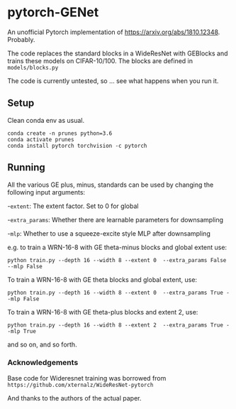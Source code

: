 # pytorch-GENet

An unofficial Pytorch implementation of https://arxiv.org/abs/1810.12348. Probably.

The code replaces the standard blocks in a WideResNet with GEBlocks and trains these models on CIFAR-10/100. The blocks are defined in `models/blocks.py`

The code is currently untested, so ... see what happens when you run it.

## Setup
Clean conda env as usual.

```
conda create -n prunes python=3.6
conda activate prunes
conda install pytorch torchvision -c pytorch
```

## Running

All the various GE plus, minus, standards can be used by changing the following input arguments:

-`extent`: The extent factor. Set to 0 for global

-`extra_params`: Whether there are learnable parameters for downsampling

-`mlp`: Whether to use a squeeze-excite style MLP after downsampling  


e.g. to train a WRN-16-8 with GE theta-minus blocks and global extent use:
```
python train.py --depth 16 --width 8 --extent 0  --extra_params False --mlp False
```
To train a WRN-16-8 with GE theta blocks and global extent, use:
```
python train.py --depth 16 --width 8 --extent 0  --extra_params True --mlp False
```
To train a WRN-16-8 with GE theta-plus blocks and extent 2, use:
```
python train.py --depth 16 --width 8 --extent 2  --extra_params True --mlp True
```
 
and so on, and so forth.

### Acknowledgements

Base code for Wideresnet training was borrowed from
 ```https://github.com/xternalz/WideResNet-pytorch```
 
And thanks to the authors of the actual paper. 
